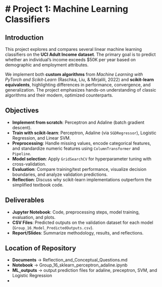 # # Project 1: Machine Learning Classifiers

## Introduction  
This project explores and compares several linear machine learning classifiers on the **UCI Adult Income dataset**. The primary goal is to predict whether an individual’s income exceeds \$50K per year based on demographic and employment attributes.  

We implement both **custom algorithms** from *Machine Learning with PyTorch and Scikit-Learn* (Raschka, Liu, & Mirjalili, 2022) and **scikit-learn equivalents**, highlighting differences in performance, convergence, and generalization. The project emphasizes hands-on understanding of classic algorithms and their modern, optimized counterparts.  

## Objectives  
- **Implement from scratch**: Perceptron and Adaline (batch gradient descent).  
- **Train with scikit-learn**: Perceptron, Adaline (via `SGDRegressor`), Logistic Regression, and Linear SVM.  
- **Preprocessing**: Handle missing values, encode categorical features, and standardize numeric features using `ColumnTransformer` and `Pipeline`.  
- **Model selection**: Apply `GridSearchCV` for hyperparameter tuning with cross-validation.  
- **Evaluation**: Compare training/test performance, visualize decision boundaries, and analyze validation predictions.  
- **Reflection**: Discuss why scikit-learn implementations outperform the simplified textbook code.  

## Deliverables  
- **Jupyter Notebook**: Code, preprocessing steps, model training, evaluation, and plots.  
- **CSV Files**: Predicted outputs on the validation dataset for each model (`Group_16_Model_PredictedOutputs.csv`).  
- **Report/Slides**: Summarize methodology, results, and reflections.


## Location of Repository
- **Documents** -> Reflection_and_Conceptual_Questions.md
- **Notebook** -> Group_16_sklearn_perceptron_adaline.ipynb
- **ML_outputs** -> output prediction files for adaline, preceptron, SVM, and Logistic Regression
- 
